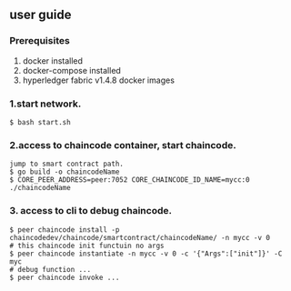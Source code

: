 ## user guide

### Prerequisites
1. docker installed
2. docker-compose installed
3. hyperledger fabric v1.4.8 docker images

###  1.start network.
```
$ bash start.sh
```

###  2.access to chaincode container, start chaincode.
```
jump to smart contract path.
$ go build -o chaincodeName
$ CORE_PEER_ADDRESS=peer:7052 CORE_CHAINCODE_ID_NAME=mycc:0 ./chaincodeName
```

### 3. access to cli to debug chaincode.
```
$ peer chaincode install -p chaincodedev/chaincode/smartcontract/chaincodeName/ -n mycc -v 0
# this chaincode init functuin no args
$ peer chaincode instantiate -n mycc -v 0 -c '{"Args":["init"]}' -C myc
# debug function ...
$ peer chaincode invoke ...
```